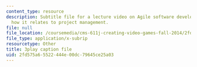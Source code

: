 ```yaml
---
content_type: resource
description: Subtitle file for a lecture video on Agile software development, and
  how it relates to project management.
file: null
file_location: /coursemedia/cms-611j-creating-video-games-fall-2014/2fd575a65522444e00dc79645ce25a03_UxMpn92vGXs.srt
file_type: application/x-subrip
resourcetype: Other
title: 3play caption file
uid: 2fd575a6-5522-444e-00dc-79645ce25a03
---
```

